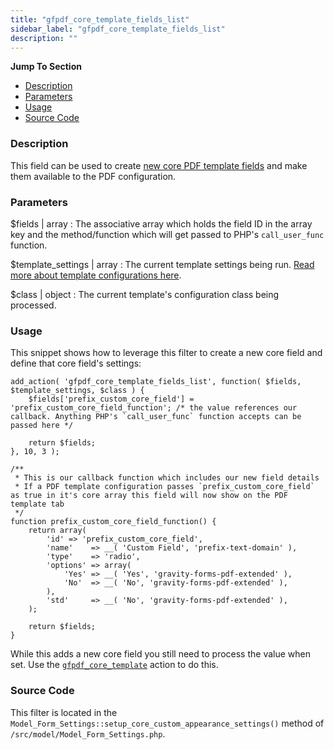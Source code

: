 ```yaml
---
title: "gfpdf_core_template_fields_list"
sidebar_label: "gfpdf_core_template_fields_list"
description: ""
---
```


**Jump To Section**

* [Description](#description)
* [Parameters](#parameters)
* [Usage](#usage)
* [Source Code](#source-code)

### Description 

This field can be used to create [new core PDF template fields](developer-template-configuration-and-image.md#core-fields) and make them available to the PDF configuration.

### Parameters 

$fields | array
:    The associative array which holds the field ID in the array key and the method/function which will get passed to PHP's `call_user_func` function. 

$template_settings | array
:    The current template settings being run. [Read more about template configurations here](developer-template-configuration-and-image.md#core-fields).

$class | object
:    The current template's configuration class being processed.

### Usage 

This snippet shows how to leverage this filter to create a new core field and define that core field's settings:

```.language-php
add_action( 'gfpdf_core_template_fields_list', function( $fields, $template_settings, $class ) {
	$fields['prefix_custom_core_field'] = 'prefix_custom_core_field_function'; /* the value references our callback. Anything PHP's `call_user_func` function accepts can be passed here */

	return $fields;
}, 10, 3 );

/**
 * This is our callback function which includes our new field details
 * If a PDF template configuration passes `prefix_custom_core_field` as true in it's core array this field will now show on the PDF template tab
 */
function prefix_custom_core_field_function() {
	return array(
		'id' => 'prefix_custom_core_field',
		'name'    => __( 'Custom Field', 'prefix-text-domain' ),
		'type'    => 'radio',
		'options' => array(
			'Yes' => __( 'Yes', 'gravity-forms-pdf-extended' ),
			'No'  => __( 'No', 'gravity-forms-pdf-extended' ),
		),
		'std'     => __( 'No', 'gravity-forms-pdf-extended' ),
	);

	return $fields;
}
```

While this adds a new core field you still need to process the value when set. Use the [`gfpdf_core_template`](gfpdf_core_template.md) action to do this. 

### Source Code 

This filter is located in the `Model_Form_Settings::setup_core_custom_appearance_settings()` method of `/src/model/Model_Form_Settings.php`.